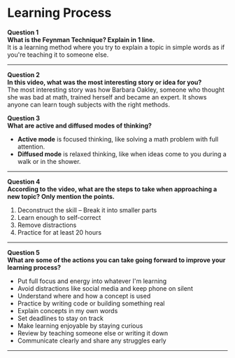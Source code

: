 

# Learning Process

**Question 1**  
**What is the Feynman Technique? Explain in 1 line.**  
It is a learning method where you try to explain a topic in simple words as if you're teaching it to someone else.

---


**Question 2**  
**In this video, what was the most interesting story or idea for you?**  
The most interesting story was how Barbara Oakley, someone who thought she was bad at math, trained herself and became an expert. It shows anyone can learn tough subjects with the right methods.

**Question 3**  
**What are active and diffused modes of thinking?**  
- **Active mode** is focused thinking, like solving a math problem with full attention.  
- **Diffused mode** is relaxed thinking, like when ideas come to you during a walk or in the shower.

---


**Question 4**  
**According to the video, what are the steps to take when approaching a new topic? Only mention the points.**

1. Deconstruct the skill – Break it into smaller parts  
2. Learn enough to self-correct  
3. Remove distractions  
4. Practice for at least 20 hours  

---


**Question 5**  
**What are some of the actions you can take going forward to improve your learning process?**

- Put full focus and energy into whatever I'm learning  
- Avoid distractions like social media and keep phone on silent  
- Understand where and how a concept is used  
- Practice by writing code or building something real  
- Explain concepts in my own words  
- Set deadlines to stay on track  
- Make learning enjoyable by staying curious  
- Review by teaching someone else or writing it down  
- Communicate clearly and share any struggles early  

---
